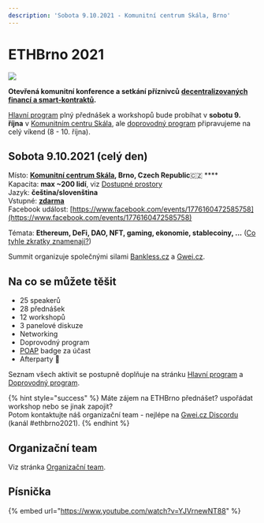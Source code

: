 ```yaml
---
description: 'Sobota 9.10.2021 - Komunitní centrum Skála, Brno'
---
```


# ETHBrno 2021

![](.gitbook/assets/ethbrno%20%281%29.png)

**Otevřená komunitní konference a setkání příznivců** [**decentralizovaných financí a smart-kontraktů**](https://komunita.gwei.cz/klicove-pojmy)**.**

[Hlavní program](program/) plný přednášek a workshopů bude probíhat v **sobotu 9. října** v [Komunitním centru Skála](misto-konani/#komunitni-centrum-skala), ale [doprovodný program](doprovodny-program/) připravujeme na celý víkend \(8 - 10. října\).

## Sobota 9.10.2021 \(celý den\)

Místo: [**Komunitní centrum Skála**](misto-konani/)**, Brno, Czech Republic**🇨🇿 ****  
Kapacita: **max ~200 lidí**, viz [Dostupné prostory](misto-konani/)  
Jazyk: **čeština/slovenština**  
Vstupné: [**zdarma**](prakticke-informace/#vstupenky)  
Facebook událost: [https://www.facebook.com/events/1776160472585758](https://www.facebook.com/events/1776160472585758)

Témata: **Ethereum, DeFi, DAO, NFT, gaming, ekonomie, stablecoiny,  ...** \([Co tyhle zkratky znamenají?](https://komunita.gwei.cz/klicove-pojmy)\)

Summit organizuje společnými silami [Bankless.cz](https://bankless.cz/) a [Gwei.cz](http://gwei.cz/).

## Na co se můžete těšit

* 25 speakerů
* 28 přednášek
* 12 workshopů
* 3 panelové diskuze
* Networking
* Doprovodný program
* [POAP](https://poap.xyz/) badge za účast
* Afterparty 🎉 

Seznam všech aktivit se postupně doplňuje na stránku [Hlavní program](program/) a [Doprovodný program](doprovodny-program/).

{% hint style="success" %}
Máte zájem na ETHBrno přednášet? uspořádat workshop nebo se jinak zapojit?  
Potom kontaktujte náš organizační team - nejlépe na [Gwei.cz Discordu](https://chat.gwei.cz) \(kanál \#ethbrno2021\).
{% endhint %}

## Organizační team

Viz stránka [Organizační team](organizacni-team.md).

## Písnička

{% embed url="https://www.youtube.com/watch?v=YJVrnewNT88" %}





